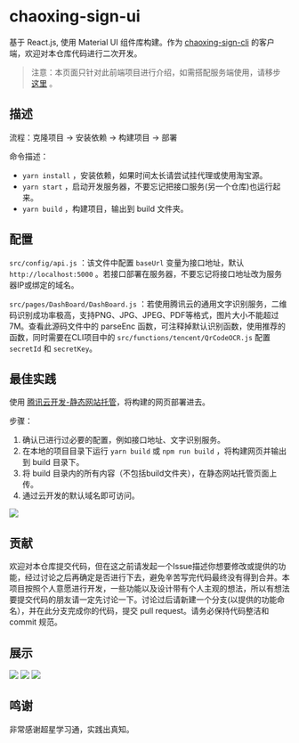 # chaoxing-sign-ui

基于 React.js, 使用 Material UI 组件库构建。作为 [chaoxing-sign-cli](https://github.com/cxOrz/chaoxing-sign-cli) 的客户端，欢迎对本仓库代码进行二次开发。

> 注意：本页面只针对此前端项目进行介绍，如需搭配服务端使用，请移步 [这里](https://github.com/cxOrz/chaoxing-sign-cli#%E8%BF%90%E8%A1%8C%E6%8E%A5%E5%8F%A3%E6%9C%8D%E5%8A%A1) 。

## 描述

流程：克隆项目 -> 安装依赖 -> 构建项目 -> 部署

命令描述：

- `yarn install` ，安装依赖，如果时间太长请尝试挂代理或使用淘宝源。
- `yarn start` ，启动开发服务器，不要忘记把接口服务(另一个仓库)也运行起来。
- `yarn build` ，构建项目，输出到 build 文件夹。

## 配置

`src/config/api.js` ：该文件中配置 `baseUrl` 变量为接口地址，默认 `http://localhost:5000` 。若接口部署在服务器，不要忘记将接口地址改为服务器IP或绑定的域名。

`src/pages/DashBoard/DashBoard.js` ：若使用腾讯云的通用文字识别服务，二维码识别成功率极高，支持PNG、JPG、JPEG、PDF等格式，图片大小不能超过7M。查看此源码文件中的 parseEnc 函数，可注释掉默认识别函数，使用推荐的函数，同时需要在CLI项目中的 `src/functions/tencent/QrCodeOCR.js` 配置 `secretId` 和 `secretKey`。

## 最佳实践

使用 [腾讯云开发-静态网站托管](https://console.cloud.tencent.com/tcb/hosting)，将构建的网页部署进去。

步骤：
1. 确认已进行过必要的配置，例如接口地址、文字识别服务。
2. 在本地的项目目录下运行 `yarn build` 或 `npm run build` ，将构建网页并输出到 build 目录下。
3. 将 build 目录内的所有内容（不包括build文件夹），在静态网站托管页面上传。
4. 通过云开发的默认域名即可访问。

![](https://636c-cloudbase-1a4211-1252446325.tcb.qcloud.la/chaoxing-sign-ui/tcb-hosting.png?)
## 贡献

欢迎对本仓库提交代码，但在这之前请发起一个Issue描述你想要修改或提供的功能，经过讨论之后再确定是否进行下去，避免辛苦写完代码最终没有得到合并。本项目按照个人意愿进行开发，一些功能以及设计带有个人主观的想法，所以有想法要提交代码的朋友请一定先讨论一下。讨论过后请新建一个分支(以提供的功能命名），并在此分支完成你的代码，提交 pull request。请务必保持代码整洁和 commit 规范。

## 展示

![](https://636c-cloudbase-1a4211-1252446325.tcb.qcloud.la/chaoxing-sign-ui/1.png?)
![](https://636c-cloudbase-1a4211-1252446325.tcb.qcloud.la/chaoxing-sign-ui/2.png?)
![](https://636c-cloudbase-1a4211-1252446325.tcb.qcloud.la/chaoxing-sign-ui/4.png?)

## 鸣谢

非常感谢超星学习通，实践出真知。
